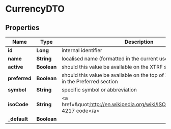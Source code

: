 # CurrencyDTO

## Properties
Name | Type | Description | Notes
------------ | ------------- | ------------- | -------------
**id** | **Long** | internal identifier |  [optional]
**name** | **String** | localised name (formatted in the current user&#x27;s locale) |  [optional]
**active** | **Boolean** | should this value be available on the XTRF selection lists |  [optional]
**preferred** | **Boolean** | should this value be available on the top of XTRF selection lists, in the Preferred section |  [optional]
**symbol** | **String** | specific symbol or abbreviation |  [optional]
**isoCode** | **String** | &lt;a href&#x3D;\&quot;http://en.wikipedia.org/wiki/ISO_4217\&quot;&gt;ISO 4217 code&lt;/a&gt; |  [optional]
**_default** | **Boolean** |  |  [optional]
